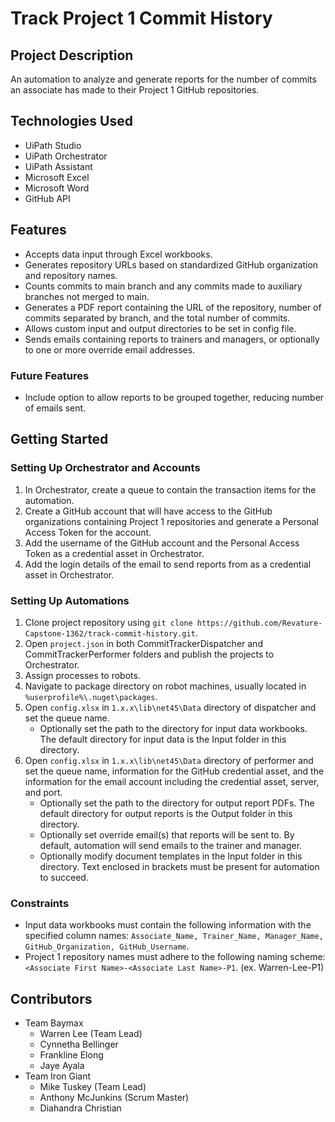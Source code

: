 # Track Project 1 Commit History

## Project Description
An automation to analyze and generate reports for the number of commits an associate has made to their Project 1 GitHub repositories.

## Technologies Used
- UiPath Studio
- UiPath Orchestrator
- UiPath Assistant
- Microsoft Excel
- Microsoft Word
- GitHub API

## Features
- Accepts data input through Excel workbooks.
- Generates repository URLs based on standardized GitHub organization and repository names.
- Counts commits to main branch and any commits made to auxiliary branches not merged to main.
- Generates a PDF report containing the URL of the repository, number of commits separated by branch, and the total number of commits.
- Allows custom input and output directories to be set in config file.
- Sends emails containing reports to trainers and managers, or optionally to one or more override email addresses.

### Future Features
- Include option to allow reports to be grouped together, reducing number of emails sent.

## Getting Started

### Setting Up Orchestrator and Accounts
1. In Orchestrator, create a queue to contain the transaction items for the automation.
2. Create a GitHub account that will have access to the GitHub organizations containing Project 1 repositories and generate a Personal Access Token for the account.
3. Add the username of the GitHub account and the Personal Access Token as a credential asset in Orchestrator.
4. Add the login details of the email to send reports from as a credential asset in Orchestrator.

### Setting Up Automations
1. Clone project repository using `git clone https://github.com/Revature-Capstone-1362/track-commit-history.git`.
2. Open `project.json` in both CommitTrackerDispatcher and CommitTrackerPerformer folders and publish the projects to Orchestrator.
3. Assign processes to robots.
4. Navigate to package directory on robot machines, usually located in `%userprofile%\.nuget\packages`.
5. Open `config.xlsx` in `1.x.x\lib\net45\Data` directory of dispatcher and set the queue name.
    - Optionally set the path to the directory for input data workbooks. The default directory for input data is the Input folder in this directory.
6. Open `config.xlsx` in `1.x.x\lib\net45\Data` directory of performer and set the queue name, information for the GitHub credential asset, and the information for the email account including the credential asset, server, and port.
    - Optionally set the path to the directory for output report PDFs. The default directory for output reports is the Output folder in this directory.
    - Optionally set override email(s) that reports will be sent to. By default, automation will send emails to the trainer and manager.
    - Optionally modify document templates in the Input folder in this directory. Text enclosed in brackets must be present for automation to succeed.

### Constraints
- Input data workbooks must contain the following information with the specified column names: `Associate_Name, Trainer_Name, Manager_Name, GitHub_Organization, GitHub_Username`.
- Project 1 repository names must adhere to the following naming scheme: `<Associate First Name>-<Associate Last Name>-P1`. (ex. Warren-Lee-P1)

## Contributors
- Team Baymax
    - Warren Lee (Team Lead)
    - Cynnetha Bellinger
    - Frankline Elong
    - Jaye Ayala
- Team Iron Giant
    - Mike Tuskey (Team Lead)
    - Anthony McJunkins (Scrum Master)
    - Diahandra Christian
